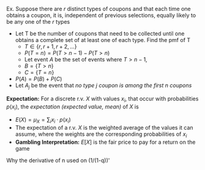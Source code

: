 Ex. Suppose there are $r$ distinct types of coupons and that each time one obtains a coupon, it is, independent of previous selections, equally likely to be any one of the $r$ types
- Let T be the number of coupons that need to be collected until one obtains a complete set of at least one of each type. Find the pmf of T
	- $T \in \{r,r+1,r+2,\dots\}$
	- $P(T=n)=P(T>n-1) - P(T>n)$
	- Let event $A$ be the set of events where $T > n-1$,
	- $B = \{T > n\}$
	- $C = \{T=n\}$
- $P(A) = P(B) + P(C)$
- Let $A_{j}$ be the event that *no type $j$ coupon is among the first $n$ coupons*

**Expectation:**
For a discrete r.v. $X$ with values $x_{i}$, that occur with probabilities $p(x_{i})$, the *expectation (expected value, mean)* of $X$ is
- $E(X)=\mu_{X}=\sum_{i}x_{i}\cdot p(x_{i})$
- The expectation of a r.v. $X$ is the weighted average of the values it can assume, where the weights are the corresponding probabilities of $x_{i}$
- **Gambling Interpretation:** $E[X]$ is the fair price to pay for a return on the game

Why the derivative of n used on (1/(1-q))'